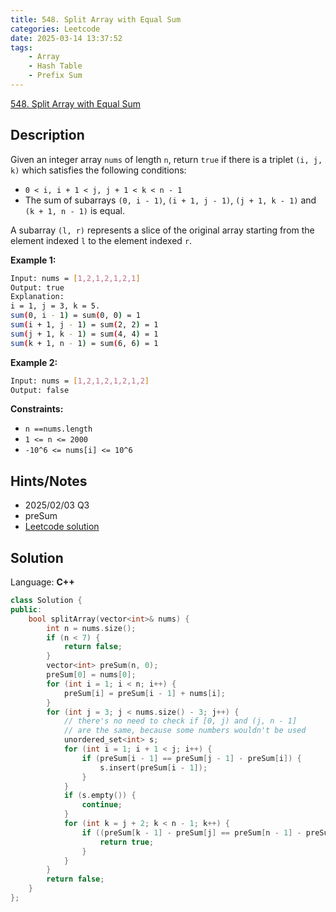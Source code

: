 ```yaml
---
title: 548. Split Array with Equal Sum
categories: Leetcode
date: 2025-03-14 13:37:52
tags:
    - Array
    - Hash Table
    - Prefix Sum
---
```


[548. Split Array with Equal Sum](https://leetcode.com/problems/split-array-with-equal-sum/description/)

## Description

Given an integer array `nums` of length `n`, return `true` if there is a triplet `(i, j, k)` which satisfies the following conditions:

- `0 < i, i + 1 < j, j + 1 < k < n - 1`
- The sum of subarrays `(0, i - 1)`, `(i + 1, j - 1)`, `(j + 1, k - 1)` and `(k + 1, n - 1)` is equal.

A subarray `(l, r)` represents a slice of the original array starting from the element indexed `l` to the element indexed `r`.

**Example 1:**

```bash
Input: nums = [1,2,1,2,1,2,1]
Output: true
Explanation:
i = 1, j = 3, k = 5.
sum(0, i - 1) = sum(0, 0) = 1
sum(i + 1, j - 1) = sum(2, 2) = 1
sum(j + 1, k - 1) = sum(4, 4) = 1
sum(k + 1, n - 1) = sum(6, 6) = 1
```

**Example 2:**

```bash
Input: nums = [1,2,1,2,1,2,1,2]
Output: false
```

**Constraints:**

- `n ==nums.length`
- `1 <= n <= 2000`
- `-10^6 <= nums[i] <= 10^6`

## Hints/Notes

- 2025/02/03 Q3
- preSum
- [Leetcode solution](https://leetcode.com/problems/split-array-with-equal-sum/editorial/)

## Solution

Language: **C++**

```C++
class Solution {
public:
    bool splitArray(vector<int>& nums) {
        int n = nums.size();
        if (n < 7) {
            return false;
        }
        vector<int> preSum(n, 0);
        preSum[0] = nums[0];
        for (int i = 1; i < n; i++) {
            preSum[i] = preSum[i - 1] + nums[i];
        }
        for (int j = 3; j < nums.size() - 3; j++) {
            // there's no need to check if [0, j) and (j, n - 1]
            // are the same, because some numbers wouldn't be used
            unordered_set<int> s;
            for (int i = 1; i + 1 < j; i++) {
                if (preSum[i - 1] == preSum[j - 1] - preSum[i]) {
                    s.insert(preSum[i - 1]);
                }
            }
            if (s.empty()) {
                continue;
            }
            for (int k = j + 2; k < n - 1; k++) {
                if ((preSum[k - 1] - preSum[j] == preSum[n - 1] - preSum[k]) && s.contains(preSum[k - 1] - preSum[j])) {
                    return true;
                }
            }
        }
        return false;
    }
};
```
